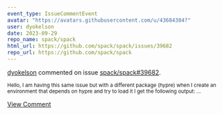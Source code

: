 ```yaml
---
event_type: IssueCommentEvent
avatar: "https://avatars.githubusercontent.com/u/43684384?"
user: dyokelson
date: 2023-09-29
repo_name: spack/spack
html_url: https://github.com/spack/spack/issues/39682
repo_url: https://github.com/spack/spack
---
```


<a href='https://github.com/dyokelson' target='_blank'>dyokelson</a> commented on issue <a href='https://github.com/spack/spack/issues/39682' target='_blank'>spack/spack#39682</a>.

<small>Hello, I am having this same issue but with a different package (hypre) when I create an environment that depends on hypre and try to load it I get the following output:...</small>

<a href='https://github.com/spack/spack/issues/39682' target='_blank'>View Comment</a>